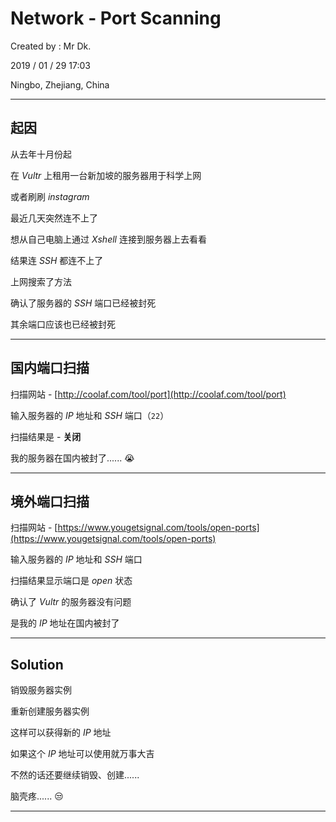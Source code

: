 # Network - Port Scanning

Created by : Mr Dk.

2019 / 01 / 29 17:03

Ningbo, Zhejiang, China

---

## 起因

从去年十月份起

在 _Vultr_ 上租用一台新加坡的服务器用于科学上网

或者刷刷 _instagram_

最近几天突然连不上了

想从自己电脑上通过 _Xshell_ 连接到服务器上去看看

结果连 _SSH_ 都连不上了

上网搜索了方法

确认了服务器的 _SSH_ 端口已经被封死

其余端口应该也已经被封死

---

## 国内端口扫描

扫描网站 - [http://coolaf.com/tool/port](http://coolaf.com/tool/port)

输入服务器的 _IP_ 地址和 _SSH_ 端口（`22`）

扫描结果是 - __关闭__

我的服务器在国内被封了...... :sob:

---

## 境外端口扫描

扫描网站 - [https://www.yougetsignal.com/tools/open-ports](https://www.yougetsignal.com/tools/open-ports)

输入服务器的 _IP_ 地址和 _SSH_ 端口

扫描结果显示端口是 _open_ 状态

确认了 _Vultr_ 的服务器没有问题

是我的 _IP_ 地址在国内被封了

---

## Solution

销毁服务器实例

重新创建服务器实例

这样可以获得新的 _IP_ 地址

如果这个 _IP_ 地址可以使用就万事大吉

不然的话还要继续销毁、创建......

脑壳疼...... :unamused:

---

